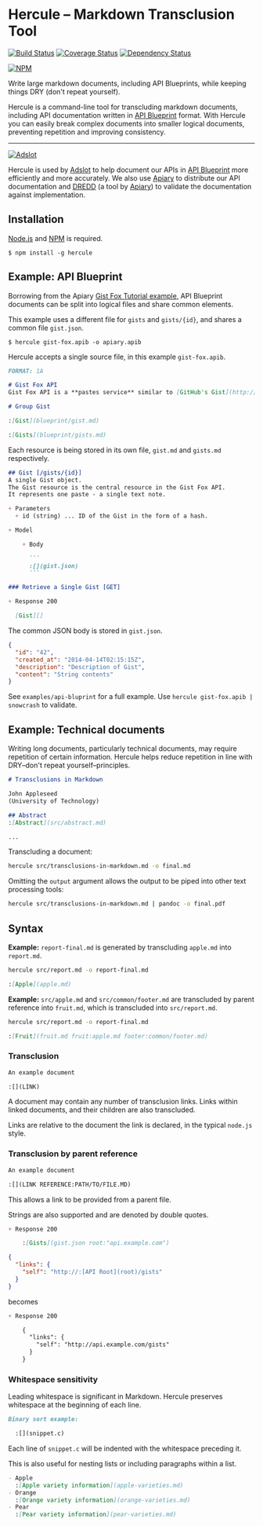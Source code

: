 # Hercule – Markdown Transclusion Tool

[![Build Status](https://travis-ci.org/jamesramsay/hercule.svg)](https://travis-ci.org/jamesramsay/hercule)
[![Coverage Status](https://coveralls.io/repos/jamesramsay/hercule/badge.svg)](https://coveralls.io/r/jamesramsay/hercule)
[![Dependency Status](https://david-dm.org/jamesramsay/hercule.svg)](https://david-dm.org/jamesramsay/hercule)

[![NPM](https://nodei.co/npm/hercule.png)](https://nodei.co/npm/hercule/)

Write large markdown documents, including API Blueprints, while keeping things DRY (don't repeat yourself).

Hercule is a command-line tool for transcluding markdown documents, including API documentation written in [API Blueprint](http://apiblueprint.org) format. With Hercule you can easily break complex documents into smaller logical documents, preventing repetition and improving consistency.

-----

[![Adslot](http://l.jwr.vc/1asBO+)](http://adslot.com/)

Hercule is used by [Adslot](http://adslot.com) to help document our APIs in [API Blueprint](http://apiblueprint.org) more efficiently and more accurately. We also use [Apiary](http://apiary.io) to distribute our API documentation and [DREDD](https://github.com/apiaryio/dredd) (a tool by [Apiary](http://apiary.io)) to validate the documentation against implementation.

## Installation

[Node.js](http://nodejs.org) and [NPM](http://npmjs.org) is required.

```
$ npm install -g hercule
```

## Example: API Blueprint

Borrowing from the Apiary [Gist Fox Tutorial example](http://apiary.io/blueprint), API Blueprint documents can be split into logical files and share common elements.

This example uses a different file for `gists` and `gists/{id}`, and shares a common file `gist.json`.

```
$ hercule gist-fox.apib -o apiary.apib
```

Hercule accepts a single source file, in this example `gist-fox.apib`.

```markdown
FORMAT: 1A

# Gist Fox API
Gist Fox API is a **pastes service** similar to [GitHub's Gist](http://gist.github.com).

# Group Gist

:[Gist](blueprint/gist.md)

:[Gists](blueprint/gists.md)
```

Each resource is being stored in its own file, `gist.md` and `gists.md` respectively.

```markdown
## Gist [/gists/{id}]
A single Gist object.
The Gist resource is the central resource in the Gist Fox API.
It represents one paste - a single text note.

+ Parameters
  + id (string) ... ID of the Gist in the form of a hash.

+ Model

    + Body

      ```
      :[](gist.json)
      ```

### Retrieve a Single Gist [GET]

+ Response 200

  [Gist][]
```

The common JSON body is stored in `gist.json`.

```json
{
  "id": "42",
  "created_at": "2014-04-14T02:15:15Z",
  "description": "Description of Gist",
  "content": "String contents"
}
```

See `examples/api-bluprint` for a full example.
Use `hercule gist-fox.apib | snowcrash` to validate.

## Example: Technical documents

Writing long documents, particularly technical documents, may require repetition of certain information.
Hercule helps reduce repetition in line with DRY–don't repeat yourself–principles.

```markdown
# Transclusions in Markdown

John Appleseed
(University of Technology)

## Abstract
:[Abstract](src/abstract.md)

...

```

Transcluding a document:

```bash
hercule src/transclusions-in-markdown.md -o final.md
```

Omitting the `output` argument allows the output to be piped into other text processing tools:

```bash
hercule src/transclusions-in-markdown.md | pandoc -o final.pdf
```

## Syntax

**Example:** `report-final.md` is generated by transcluding `apple.md` into `report.md`.

```bash
hercule src/report.md -o report-final.md
```

```markdown
:[Apple](apple.md)
```

**Example:** `src/apple.md` and `src/common/footer.md` are transcluded by parent reference into `fruit.md`,
which is transcluded into `src/report.md`.

```bash
hercule src/report.md -o report-final.md
```

```markdown
:[Fruit](fruit.md fruit:apple.md footer:common/footer.md)
```

### Transclusion

```markdown
An example document

:[](LINK)
```

A document may contain any number of transclusion links.
Links within linked documents, and their children are also transcluded.

Links are relative to the document the link is declared, in the typical `node.js` style.

### Transclusion by parent reference

```markdown
An example document

:[](LINK REFERENCE:PATH/TO/FILE.MD)
```

This allows a link to be provided from a parent file.

Strings are also supported and are denoted by double quotes.

```md
+ Response 200

    :[Gists](gist.json root:"api.example.com")
```

```json
{
  "links": {
    "self": "http://:[API Root](root)/gists"
  }
}
```

becomes

```md
+ Response 200

    {
      "links": {
        "self": "http://api.example.com/gists"
      }
    }
```

### Whitespace sensitivity

Leading whitespace is significant in Markdown.
Hercule preserves whitespace at the beginning of each line.

```markdown
Binary sort example:

  :[](snippet.c)

```

Each line of `snippet.c` will be indented with the whitespace preceding it.

This is also useful for nesting lists or including paragraphs within a list.

```markdown
- Apple
  :[Apple variety information](apple-varieties.md)
- Orange
  :[Orange variety information](orange-varieties.md)
- Pear
  :[Pear variety information](pear-varieties.md)
```
